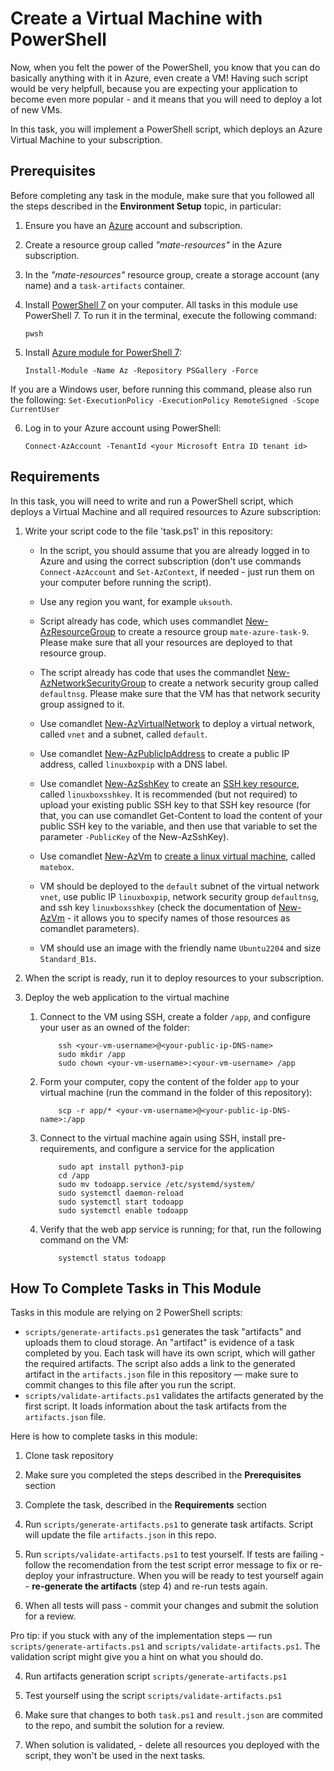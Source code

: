 # Create a Virtual Machine with PowerShell

Now, when you felt the power of the PowerShell, you know that you can do basically anything with it in Azure, even create a VM! Having such script would be very helpfull, because you are expecting your application to become even more popular - and it means that you will need to deploy a lot of new VMs. 

In this task, you will implement a PowerShell script, which deploys an Azure Virtual Machine to your subscription. 

## Prerequisites

Before completing any task in the module, make sure that you followed all the steps described in the **Environment Setup** topic, in particular: 

1. Ensure you have an [Azure](https://azure.microsoft.com/en-us/free/) account and subscription.

2. Create a resource group called *"mate-resources"* in the Azure subscription.

3. In the *"mate-resources"* resource group, create a storage account (any name) and a `task-artifacts` container.

4. Install [PowerShell 7](https://learn.microsoft.com/en-us/powershell/scripting/install/installing-powershell?view=powershell-7.4) on your computer. All tasks in this module use PowerShell 7. To run it in the terminal, execute the following command: 
    ```
    pwsh
    ```

5. Install [Azure module for PowerShell 7](https://learn.microsoft.com/en-us/powershell/azure/install-azure-powershell?view=azps-11.3.0): 
    ```
    Install-Module -Name Az -Repository PSGallery -Force
    ```
If you are a Windows user, before running this command, please also run the following: 
    ```
    Set-ExecutionPolicy -ExecutionPolicy RemoteSigned -Scope CurrentUser
    ```

6. Log in to your Azure account using PowerShell:
    ```
    Connect-AzAccount -TenantId <your Microsoft Entra ID tenant id>
    ```

## Requirements

In this task, you will need to write and run a PowerShell script, which deploys a Virtual Machine and all required resources to Azure subscription: 

1. Write your script code to the file 'task.ps1' in this repository:
    
    - In the script, you should assume that you are already logged in to Azure and using the correct subscription (don't use commands `Connect-AzAccount` and `Set-AzContext`, if needed - just run them on your computer before running the script). 

    - Use any region you want, for example `uksouth`. 

    - Script already has code, which uses commandlet [New-AzResourceGroup](https://learn.microsoft.com/en-us/powershell/module/az.resources/new-azresourcegroup?view=azps-11.5.0) to create a resource group `mate-azure-task-9`. Please make sure that all your resources are deployed to that resource group. 

    - The script already has code that uses the commandlet [New-AzNetworkSecurityGroup](https://learn.microsoft.com/en-us/powershell/module/az.network/new-aznetworksecuritygroup?view=azps-11.5.0) to create a network security group called `defaultnsg`. Please make sure that the VM has that network security group assigned to it.  

    - Use comandlet [New-AzVirtualNetwork](https://learn.microsoft.com/en-us/powershell/module/az.network/new-azvirtualnetwork?view=azps-11.5.0#example-1-create-a-virtual-network-with-two-subnets) to deploy a virtual network, called `vnet` and a subnet, called `default`. 

    - Use comandlet [New-AzPublicIpAddress](https://learn.microsoft.com/en-us/powershell/module/az.network/new-azpublicipaddress?view=azps-11.5.0) to create a public IP address, called `linuxboxpip` with a DNS label.

    - Use comandlet [New-AzSshKey](https://learn.microsoft.com/en-us/powershell/module/az.compute/new-azsshkey?view=azps-11.5.0) to create an [SSH key resource](https://learn.microsoft.com/en-us/azure/virtual-machines/ssh-keys-portal), called `linuxboxsshkey`. It is recommended (but not required) to upload your existing public SSH key to that SSH key resource (for that, you can use comandlet Get-Content to load the content of your public SSH key to the variable, and then use that variable to set the parameter `-PublicKey` of the New-AzSshKey).  

    - Use comandlet [New-AzVm](https://learn.microsoft.com/en-us/powershell/module/az.compute/new-azvm?view=azps-11.5.0) to [create a linux virtual machine](https://learn.microsoft.com/en-us/azure/virtual-machines/linux/quick-create-powershell#create-a-virtual-machine), called `matebox`.
    
    - VM should be deployed to the `default` subnet of the virtual network `vnet`, use public IP `linuxboxpip`, network security group `defaultnsg`, and ssh key `linuxboxsshkey` (check the documentation of [New-AzVm](https://learn.microsoft.com/en-us/powershell/module/az.compute/new-azvm?view=azps-11.5.0) - it allows you to specify names of those resources as comandlet parameters). 

    - VM should use an image with the friendly name `Ubuntu2204` and size `Standard_B1s`.

2. When the script is ready, run it to deploy resources to your subscription. 

3. Deploy the web application to the virtual machine
    
    1. Connect to the VM using SSH, create a folder `/app`, and configure your user as an owned of the folder: 
        ```
            ssh <your-vm-username>@<your-public-ip-DNS-name>
            sudo mkdir /app 
            sudo chown <your-vm-username>:<your-vm-username> /app
        ```

    2. Form your computer, copy the content of the folder `app` to your virtual machine (run the command in the folder of this repository): 
        
        ```
            scp -r app/* <your-vm-username>@<your-public-ip-DNS-name>:/app
        ```

    3. Connect to the virtual machine again using SSH, install pre-requirements, and configure a service for the application
        
        ```
            sudo apt install python3-pip
            cd /app
            sudo mv todoapp.service /etc/systemd/system/ 
            sudo systemctl daemon-reload
            sudo systemctl start todoapp
            sudo systemctl enable todoapp
        ```
    
    4. Verify that the web app service is running; for that, run the following command on the VM: 
        
        ```
            systemctl status todoapp
        ```

## How To Complete Tasks in This Module 

Tasks in this module are relying on 2 PowerShell scripts: 

- `scripts/generate-artifacts.ps1` generates the task "artifacts" and uploads them to cloud storage. An "artifact" is evidence of a task completed by you. Each task will have its own script, which will gather the required artifacts. The script also adds a link to the generated artifact in the `artifacts.json` file in this repository — make sure to commit changes to this file after you run the script. 
- `scripts/validate-artifacts.ps1` validates the artifacts generated by the first script. It loads information about the task artifacts from the `artifacts.json` file.

Here is how to complete tasks in this module:

1. Clone task repository

2. Make sure you completed the steps described in the **Prerequisites** section

3. Complete the task, described in the **Requirements** section 

4. Run `scripts/generate-artifacts.ps1` to generate task artifacts. Script will update the file `artifacts.json` in this repo. 

5. Run `scripts/validate-artifacts.ps1` to test yourself. If tests are failing - follow the recomendation from the test script error message to fix or re-deploy your infrastructure. When you will be ready to test yourself again - **re-generate the artifacts** (step 4) and re-run tests again. 

6. When all tests will pass - commit your changes and submit the solution for a review. 

Pro tip: if you stuck with any of the implementation steps — run `scripts/generate-artifacts.ps1` and `scripts/validate-artifacts.ps1`. The validation script might give you a hint on what you should do.  

4. Run artifacts generation script `scripts/generate-artifacts.ps1`

5. Test yourself using the script `scripts/validate-artifacts.ps1`

6. Make sure that changes to both `task.ps1` and `result.json` are commited to the repo, and sumbit the solution for a review.

7. When solution is validated, - delete all resources you deployed with the script, they won't be used in the next tasks.  
